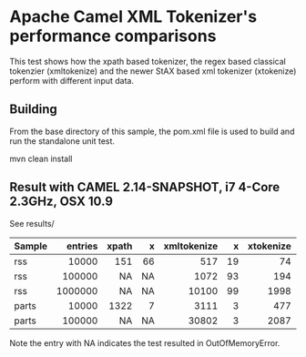 Apache Camel XML Tokenizer's performance comparisons
=================================================

This test shows how the xpath based tokenizer, the regex based classical tokenzier (xmltokenize)
and the newer StAX based xml tokenizer (xtokenize) perform with different input data.


Building
--------
From the base directory of this sample, the pom.xml file
is used to build and run the standalone unit test.

  mvn clean install
  
Result with CAMEL 2.14-SNAPSHOT, i7 4-Core 2.3GHz, OSX 10.9
------------------------
See results/

| Sample | entries | xpath              | x  | xmltokenize        | x  | xtokenize          | x  |
|--------|--------:|-------:|---------------:|-------:|---------------:|-------:|---------------:|
| rss    | 10000   | 151    | 66             | 517    | 19             | 74     | 135            |
| rss    | 100000  | NA     | NA             | 1072   | 93             | 194    | 515            |
| rss    | 1000000 | NA     | NA             | 10100  | 99             | 1998   | 500            |
| parts  | 10000   | 1322   | 7              | 3111   | 3              | 477    | 20             |
| parts  | 100000  | NA     | NA             | 30802  | 3              | 2087   | 47             |

Note the entry with NA indicates the test resulted in OutOfMemoryError.

